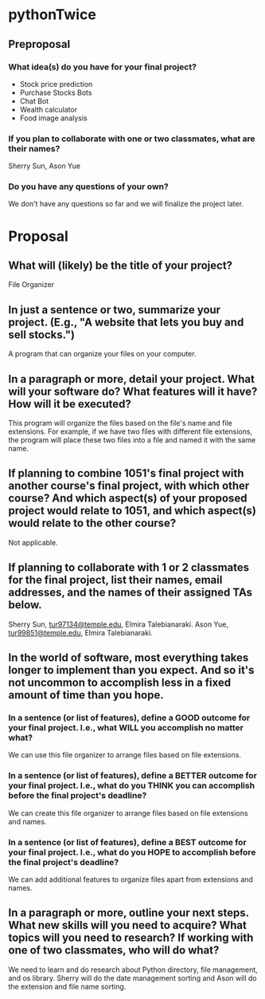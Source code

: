 # pythonTwice

## Preproposal

### What idea(s) do you have for your final project?

- Stock price prediction
- Purchase Stocks Bots
- Chat Bot
- Wealth calculator
- Food image analysis

### If you plan to collaborate with one or two classmates, what are their names?

Sherry Sun, Ason Yue

### Do you have any questions of your own?

We don't have any questions so far and we will finalize the project later.


# Proposal

## What will (likely) be the title of your project?

File Organizer

## In just a sentence or two, summarize your project. (E.g., "A website that lets you buy and sell stocks.")

A program that can organize your files on your computer.

## In a paragraph or more, detail your project. What will your software do? What features will it have? How will it be executed?

This program will organize the files based on the file's name and file extensions. For example, if we have two files with different file extensions, the program will place these two files into a file and named it with the same name.

## If planning to combine 1051's final project with another course's final project, with which other course? And which aspect(s) of your proposed project would relate to 1051, and which aspect(s) would relate to the other course?

Not applicable.

## If planning to collaborate with 1 or 2 classmates for the final project, list their names, email addresses, and the names of their assigned TAs below.

Sherry Sun, tur97134@temple.edu, Elmira Talebianaraki. Ason Yue, tur99851@temple.edu, Elmira Talebianaraki.

## In the world of software, most everything takes longer to implement than you expect. And so it's not uncommon to accomplish less in a fixed amount of time than you hope.

### In a sentence (or list of features), define a GOOD outcome for your final project. I.e., what WILL you accomplish no matter what?

We can use this file organizer to arrange files based on file extensions.

### In a sentence (or list of features), define a BETTER outcome for your final project. I.e., what do you THINK you can accomplish before the final project's deadline?

We can create this file organizer to arrange files based on file extensions and names.

### In a sentence (or list of features), define a BEST outcome for your final project. I.e., what do you HOPE to accomplish before the final project's deadline?

We can add additional features to organize files apart from extensions and names.

## In a paragraph or more, outline your next steps. What new skills will you need to acquire? What topics will you need to research? If working with one of two classmates, who will do what?

We need to learn and do research about Python directory, file management, and os library. Sherry will do the date management sorting and Ason will do the extension and file name sorting.

